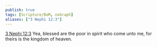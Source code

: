 ```yaml
---
publish: true
tags: [Scripture/BoM, noGraph]
aliases: ["3 Nephi 12:3"]
---
```

[3 Nephi 12:3](https://churchofjesuschrist.org/study/scriptures/bofm/3-ne/12?lang=eng&id=p3#p3) Yea, blessed are the poor in spirit who come unto me, for theirs is the kingdom of heaven.
